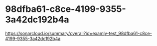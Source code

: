 # 98dfba61-c8ce-4199-9355-3a42dc192b4a
https://sonarcloud.io/summary/overall?id=examly-test_98dfba61-c8ce-4199-9355-3a42dc192b4a
